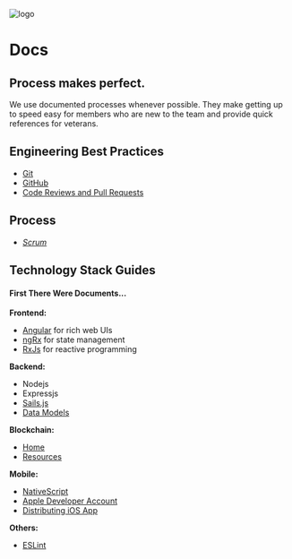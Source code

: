 ![logo](/files/sm-grad-logo.png)
# Docs 

## Process makes perfect.  

We use documented processes whenever possible. They make getting up to speed easy for members who are new to the team and provide quick references for veterans. 

## Engineering Best Practices
* [Git](docs/git.md)
* [GitHub](docs/github.md)
* [Code Reviews and Pull Requests](docs/pull-requests.md)

## Process 
* [_Scrum_](docs/scrum)

## Technology Stack Guides  
#### First There Were Documents...

__Frontend:__
* [Angular](docs/angular.md) for rich web UIs
* [ngRx](docs/ngrx.md) for state management
* [RxJs](docs/rxjs.md) for reactive programming

__Backend:__
* Nodejs
* Expressjs
* [Sails.js](docs/sails.md) 
* [Data Models](docs/data-models.md)

__Blockchain:__
* [Home](docs/blockchain/home.md)
* [Resources](docs/blockchain/resources.md)

__Mobile:__
* [NativeScript](docs/mobile/nativescript.md)
* [Apple Developer Account](docs/mobile/apple-account.md)
* [Distributing iOS App](docs/mobile/distribution.md)
  
__Others:__
* [ESLint](docs/eslint.md)  